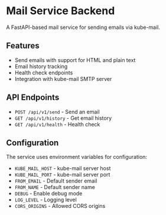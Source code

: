 # Mail Service Backend

A FastAPI-based mail service for sending emails via kube-mail.

## Features

- Send emails with support for HTML and plain text
- Email history tracking
- Health check endpoints
- Integration with kube-mail SMTP server

## API Endpoints

- `POST /api/v1/send` - Send an email
- `GET /api/v1/history` - Get email history
- `GET /api/v1/health` - Health check

## Configuration

The service uses environment variables for configuration:

- `KUBE_MAIL_HOST` - kube-mail server host
- `KUBE_MAIL_PORT` - kube-mail server port
- `FROM_EMAIL` - Default sender email
- `FROM_NAME` - Default sender name
- `DEBUG` - Enable debug mode
- `LOG_LEVEL` - Logging level
- `CORS_ORIGINS` - Allowed CORS origins

